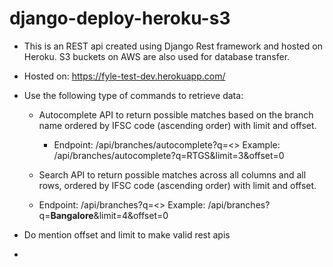 # django-deploy-heroku-s3

- This is an REST api created using Django Rest framework and hosted on Heroku. S3 buckets on AWS are also used for database transfer.
- Hosted on: https://fyle-test-dev.herokuapp.com/
- Use the following type of commands to retrieve data:

  - Autocomplete API to return possible matches based on the branch name ordered by IFSC code (ascending order) with limit and offset.
    - Endpoint: /api/branches/autocomplete?q=<>
      Example: /api/branches/autocomplete?q=RTGS&limit=3&offset=0
      
  -  Search API to return possible matches across all columns and all rows, ordered by IFSC code (ascending order) with limit and offset.
    - Endpoint: /api/branches?q=<>
      Example: /api/branches?q=**Bangalore**&limit=4&offset=0
 
 - Do mention offset and limit to make valid rest apis
  
  - 
